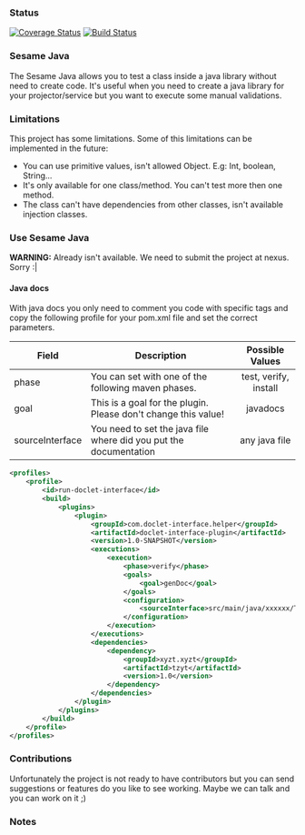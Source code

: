 ### Status
[![Coverage Status](https://coveralls.io/repos/github/nbentoneves/sesame-java/badge.svg?branch=FirstPhase)](https://coveralls.io/github/nbentoneves/sesame-java?branch=FirstPhase)
[![Build Status](https://travis-ci.org/nbentoneves/sesame-java.svg?branch=master)](https://travis-ci.org/nbentoneves/sesame-java)

### Sesame Java
The Sesame Java allows you to test a class inside a java library without need to create code. It's useful when you need to 
create a java library for your projector/service but you want to execute some manual validations.

### Limitations
This project has some limitations. Some of this limitations can be implemented in the future:

- You can use primitive values, isn't allowed Object. E.g: Int, boolean, String...
- It's only available for one class/method. You can't test more then one method.
- The class can't have dependencies from other classes, isn't available injection classes. 

### Use Sesame Java

**WARNING:** Already isn't available. We need to submit the project at nexus. Sorry :|

#### Java docs
With java docs you only need to comment you code with specific tags and copy the following profile for your pom.xml file and
set the correct parameters.

| Field           | Description                                                        | Possible Values       |
| -------------   |--------------------------------------------------------------------|:---------------------:|
| phase           | You can set with one of the following maven phases.                | test, verify, install |
| goal            | This is a goal for the plugin. Please don't change this value!     | javadocs              |
| sourceInterface | You need to set the java file where did you put the documentation  | any java file         |

```xml
<profiles>
    <profile>
        <id>run-doclet-interface</id>
        <build>
            <plugins>
                <plugin>
                    <groupId>com.doclet-interface.helper</groupId>
                    <artifactId>doclet-interface-plugin</artifactId>
                    <version>1.0-SNAPSHOT</version>
                    <executions>
                        <execution>
                            <phase>verify</phase>
                            <goals>
                                <goal>genDoc</goal>
                            </goals>
                            <configuration>
                                <sourceInterface>src/main/java/xxxxxx/TestDoc.java</sourceInterface>
                            </configuration>
                        </execution>
                    </executions>
                    <dependencies>
                        <dependency>
                            <groupId>xyzt.xyzt</groupId>
                            <artifactId>tzyt</artifactId>
                            <version>1.0</version>
                        </dependency>
                    </dependencies>
                </plugin>
            </plugins>
        </build>
    </profile>
</profiles>
``` 

### Contributions
Unfortunately the project is not ready to have contributors but you can send suggestions or features do you
like to see working. Maybe we can talk and you can work on it ;) 

### Notes
